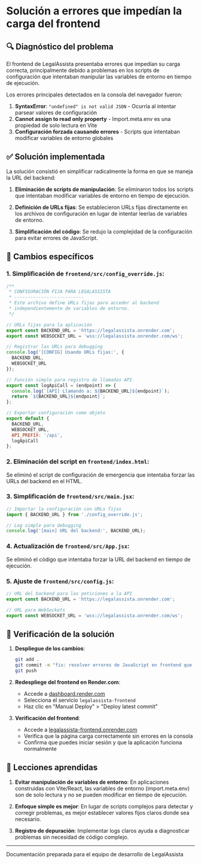 # Solución a errores que impedían la carga del frontend

## 🔍 Diagnóstico del problema

El frontend de LegalAssista presentaba errores que impedían su carga correcta, principalmente debido a problemas en los scripts de configuración que intentaban manipular las variables de entorno en tiempo de ejecución.

Los errores principales detectados en la consola del navegador fueron:

1. **SyntaxError**: `"undefined" is not valid JSON` - Ocurría al intentar parsear valores de configuración
2. **Cannot assign to read only property** - Import.meta.env es una propiedad de solo lectura en Vite
3. **Configuración forzada causando errores** - Scripts que intentaban modificar variables de entorno globales

## ✅ Solución implementada

La solución consistió en simplificar radicalmente la forma en que se maneja la URL del backend:

1. **Eliminación de scripts de manipulación**: Se eliminaron todos los scripts que intentaban modificar variables de entorno en tiempo de ejecución.

2. **Definición de URLs fijas**: Se establecieron URLs fijas directamente en los archivos de configuración en lugar de intentar leerlas de variables de entorno.

3. **Simplificación del código**: Se redujo la complejidad de la configuración para evitar errores de JavaScript.

## 📝 Cambios específicos

### 1. Simplificación de `frontend/src/config_override.js`:

```javascript
/**
 * CONFIGURACIÓN FIJA PARA LEGALASSISTA
 * --------------------------
 * Este archivo define URLs fijas para acceder al backend
 * independientemente de variables de entorno.
 */

// URLs fijas para la aplicación
export const BACKEND_URL = 'https://legalassista.onrender.com';
export const WEBSOCKET_URL = 'wss://legalassista.onrender.com/ws';

// Registrar las URLs para debugging
console.log('[CONFIG] Usando URLs fijas:', {
  BACKEND_URL,
  WEBSOCKET_URL
});

// Función simple para registro de llamadas API
export const logApiCall = (endpoint) => {
  console.log(`[API] Llamando a: ${BACKEND_URL}${endpoint}`);
  return `${BACKEND_URL}${endpoint}`;
};

// Exportar configuración como objeto
export default {
  BACKEND_URL,
  WEBSOCKET_URL,
  API_PREFIX: '/api',
  logApiCall
};
```

### 2. Eliminación del script en `frontend/index.html`:
Se eliminó el script de configuración de emergencia que intentaba forzar las URLs del backend en el HTML.

### 3. Simplificación de `frontend/src/main.jsx`:
```javascript
// Importar la configuración con URLs fijas
import { BACKEND_URL } from './config_override.js';

// Log simple para debugging
console.log('[main] URL del backend:', BACKEND_URL);
```

### 4. Actualización de `frontend/src/App.jsx`:
Se eliminó el código que intentaba forzar la URL del backend en tiempo de ejecución.

### 5. Ajuste de `frontend/src/config.js`:
```javascript
// URL del backend para las peticiones a la API
export const BACKEND_URL = 'https://legalassista.onrender.com';

// URL para WebSockets
export const WEBSOCKET_URL = 'wss://legalassista.onrender.com/ws';
```

## 🧪 Verificación de la solución

1. **Despliegue de los cambios**:
   ```bash
   git add .
   git commit -m "fix: resolver errores de JavaScript en frontend que impedían la carga"
   git push
   ```

2. **Redespliege del frontend en Render.com**:
   - Accede a [dashboard.render.com](https://dashboard.render.com)
   - Selecciona el servicio `legalassista-frontend`
   - Haz clic en "Manual Deploy" > "Deploy latest commit"

3. **Verificación del frontend**:
   - Accede a [legalassista-frontend.onrender.com](https://legalassista-frontend.onrender.com)
   - Verifica que la página carga correctamente sin errores en la consola
   - Confirma que puedes iniciar sesión y que la aplicación funciona normalmente

## 🔑 Lecciones aprendidas

1. **Evitar manipulación de variables de entorno**: En aplicaciones construidas con Vite/React, las variables de entorno (import.meta.env) son de solo lectura y no se pueden modificar en tiempo de ejecución.

2. **Enfoque simple es mejor**: En lugar de scripts complejos para detectar y corregir problemas, es mejor establecer valores fijos claros donde sea necesario.

3. **Registro de depuración**: Implementar logs claros ayuda a diagnosticar problemas sin necesidad de código complejo.

---

Documentación preparada para el equipo de desarrollo de LegalAssista 